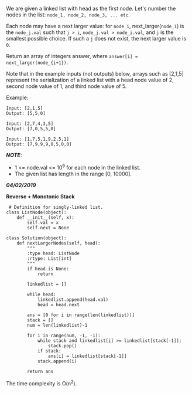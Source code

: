 We are given a linked list with head as the first node.  Let's number the nodes in the list: `node_1, node_2, node_3, ... etc`.

Each node may have a next larger value: for `node_i`, next_larger(`node_i`) is the `node_j.val` such that `j > i`, `node_j.val > node_i.val`, and `j` is the smallest possible choice.  If such a `j` does not exist, the next larger value is `0`.

Return an array of integers answer, where `answer[i] = next_larger(node_{i+1})`.

Note that in the example inputs (not outputs) below, arrays such as [2,1,5] represent the serialization of a linked list with a head node value of 2, second node value of 1, and third node value of 5.

Example:

```
Input: [2,1,5]
Output: [5,5,0]
```

```
Input: [2,7,4,3,5]
Output: [7,0,5,5,0]
```

```
Input: [1,7,5,1,9,2,5,1]
Output: [7,9,9,9,0,5,0,0]
```

***NOTE***:

 - 1 <= node.val <= 10<sup>9</sup> for each node in the linked list.
 - The given list has length in the range [0, 10000].
 
 
***04/02/2019***
 
**Reverse + Monotonic Stack**
 
```
 # Definition for singly-linked list.
class ListNode(object):
    def __init__(self, x):
        self.val = x
        self.next = None

class Solution(object):
    def nextLargerNodes(self, head):
        """
        :type head: ListNode
        :rtype: List[int]
        """
        if head is None:
            return
        
        linkedlist = []

        while head:
            linkedlist.append(head.val)
            head = head.next

        ans = [0 for i in range(len(linkedlist))]
        stack = []
        num = len(linkedlist)-1
        
        for i in range(num, -1, -1):
            while stack and linkedlist[i] >= linkedlist[stack[-1]]:
                stack.pop()
            if stack:    
                ans[i] = linkedlist[stack[-1]]    
            stack.append(i)

        return ans
```
The time complexity is O(n<sup>2</sup>).
